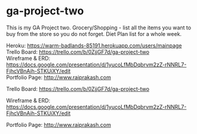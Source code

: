 # ga-project-two

This is my GA Project two.
Grocery/Shopping - list all the items you want to buy from the store so you do not forget.
Diet Plan list for a whole week. 

Heroku: https://warm-badlands-85191.herokuapp.com/users/mainpage
<br>
Trello Board: https://trello.com/b/0ZjjGF7d/ga-project-two
<br>
Wireframe & ERD: https://docs.google.com/presentation/d/1yucoLfMbDqbrvm2zZ-rNNRL7-FjhcVBnAih-STKUiXY/edit
<br>
Portfolio Page: http://www.raiprakash.com



Trello Board: https://trello.com/b/0ZjjGF7d/ga-project-two

Wireframe & ERD: https://docs.google.com/presentation/d/1yucoLfMbDqbrvm2zZ-rNNRL7-FjhcVBnAih-STKUiXY/edit

Portfolio Page: http://www.raiprakash.com
